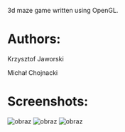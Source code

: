 3d maze game written using OpenGL.
# Authors:
Krzysztof Jaworski

Michał Chojnacki
# Screenshots:
![obraz](https://github.com/Kris-Ja/Catacombs/assets/107918765/2700bf53-8681-4e77-80fa-9f134cb46911)
![obraz](https://github.com/Kris-Ja/Catacombs/assets/107918765/7a24d3f6-bd70-4405-851d-cf04d2e99d36)
![obraz](https://github.com/Kris-Ja/Catacombs/assets/107918765/30bc9b71-7835-4d92-ac4e-79f7b7ed59aa)
